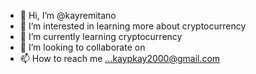 - 👋 Hi, I’m @kayremitano
- 👀 I’m interested in learning more about cryptocurrency
- 🌱 I’m currently learning cryptocurrency
- 💞️ I’m looking to collaborate on 
- 📫 How to reach me ...kaypkay2000@gmail.com 

<!---
kayremitano/kayremitano is a ✨ special ✨ repository because its `README.md` (this file) appears on your GitHub profile.
You can click the Preview link to take a look at your changes.
--->
